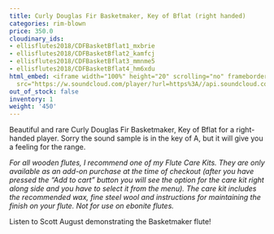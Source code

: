```yaml
---
title: Curly Douglas Fir Basketmaker, Key of Bflat (right handed)
categories: rim-blown
price: 350.0
cloudinary_ids:
- ellisflutes2018/CDFBasketBflat1_mxbrie
- ellisflutes2018/CDFBasketBflat2_kamfcj
- ellisflutes2018/CDFBasketBflat3_mmnme5
- ellisflutes2018/CDFBasketBflat4_hm6xdu
html_embed: <iframe width="100%" height="20" scrolling="no" frameborder="no" allow="autoplay"
  src="https://w.soundcloud.com/player/?url=https%3A//api.soundcloud.com/tracks/536548146&color=%23ff5500&inverse=false&auto_play=false&show_user=true"></iframe>
out_of_stock: false
inventory: 1
weight: '450'
---
```


Beautiful and rare Curly Douglas Fir Basketmaker, Key of Bflat for a right-handed player.  Sorry the sound sample is in the key of A, but it will give you a feeling for the range.

*For all wooden flutes, I recommend one of my Flute Care Kits.  They are only available as an add-on purchase at the time of checkout (after you have pressed the “Add to cart” button you will see the option for the care kit right along side and you have to select it from the menu). The care kit includes the recommended wax, fine steel wool and instructions for maintaining the finish on your flute.  Not for use on ebonite flutes.*

Listen to Scott August demonstrating the Basketmaker flute!